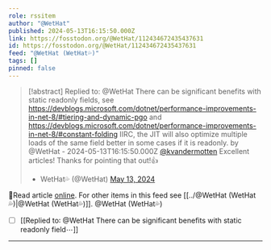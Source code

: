 ```yaml
---
role: rssitem
author: "@WetHat"
published: 2024-05-13T16:15:50.000Z
link: https://fosstodon.org/@WetHat/112434672435437631
id: https://fosstodon.org/@WetHat/112434672435437631
feed: "@WetHat (WetHat💦)"
tags: []
pinned: false
---
```

> [!abstract] Replied to: @WetHat There can be significant benefits with static readonly fields, see https://devblogs.microsoft.com/dotnet/performance-improvements-in-net-8/#tiering-and-dynamic-pgo and https://devblogs.microsoft.com/dotnet/performance-improvements-in-net-8/#constant-folding IIRC, the JIT will also optimize multiple loads of the same field better in some cases if it is readonly. by @WetHat - 2024-05-13T16:15:50.000Z
> [@kvandermotten](https://mastodon.online/@kvandermotten) Excellent articles! Thanks for pointing that out!👍
> 
> - WetHat💦 (@WetHat) [May 13, 2024](https://fosstodon.org/@WetHat/112434672435437631)

🔗Read article [online](https://fosstodon.org/@WetHat/112434672435437631). For other items in this feed see [[../@WetHat (WetHat💦)|@WetHat (WetHat💦)]].
@WetHat (WetHat💦)
- [ ] [[Replied to꞉ @WetHat There can be significant benefits with static readonly field⋯]]
- - -
